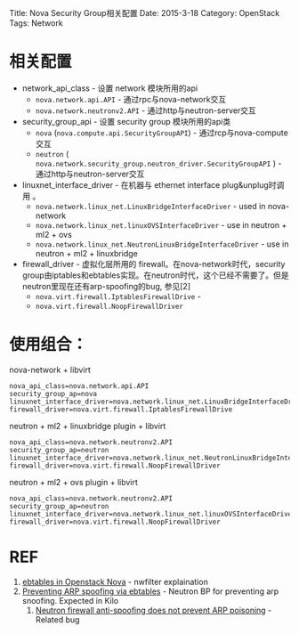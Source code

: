 Title: Nova Security Group相关配置
Date: 2015-3-18
Category: OpenStack
Tags: Network


# 相关配置

* network\_api\_class - 设置 network 模块所用的api
    * `nova.network.api.API` - 通过rpc与nova-network交互
    * `nova.network.neutronv2.API` - 通过http与neutron-server交互
* security\_group\_api - 设置 security group 模块所用的api类
    * `nova` (`nova.compute.api.SecurityGroupAPI`) - 通过rcp与nova-compute交互
    * `neutron` ( `nova.network.security_group.neutron_driver.SecurityGroupAPI` ) - 通过http与neutron-server交互
* linuxnet\_interface\_driver - 在机器与 ethernet interface plug&unplug时调用 。
    * `nova.network.linux_net.LinuxBridgeInterfaceDriver` - used in nova-network
    * `nova.network.linux_net.linuxOVSInterfaceDriver` - use in neutron + ml2 + ovs
    * `nova.network.linux_net.NeutronLinuxBridgeInterfaceDriver` - use in neutron + ml2 + linuxbridge
* firewall\_driver - 虚拟化层所用的 firewall。在nova-network时代，security group由iptables和ebtables实现。在neutron时代，这个已经不需要了。但是neutron里现在还有arp-spoofing的bug, 参见[2]
    * `nova.virt.firewall.IptablesFirewallDrive` - 
    * `nova.virt.firewall.NoopFirewallDriver`

# 使用组合：

nova-network + libvirt

    nova_api_class=nova.network.api.API
    security_group_ap=nova
    linuxnet_interface_driver=nova.network.linux_net.LinuxBridgeInterfaceDriver
    firewall_driver=nova.virt.firewall.IptablesFirewallDrive

neutron + ml2 + linuxbridge plugin + libvirt

    nova_api_class=nova.network.neutronv2.API
    security_group_ap=neutron
    linuxnet_interface_driver=nova.network.linux_net.NeutronLinuxBridgeInterfaceDriver
    firewall_driver=nova.virt.firewall.NoopFirewallDriver

neutron + ml2 + ovs plugin + libvirt

    nova_api_class=nova.network.neutronv2.API
    security_group_ap=neutron
    linuxnet_interface_driver=nova.network.linux_net.linuxOVSInterfaceDriver
    firewall_driver=nova.virt.firewall.NoopFirewallDriver

# REF

1. [ebtables in Openstack Nova](http://kennethjiang.blogspot.jp/2012/02/ebtables-in-openstack-nova-and.html) - nwfilter explaination
1. [Preventing ARP spoofing via ebtables](https://blueprints.launchpad.net/neutron/+spec/arp-spoof-patch-ebtables) - Neutron BP for preventing arp snoofing. Expected in Kilo
    1. [Neutron firewall anti-spoofing does not prevent ARP poisoning](https://bugs.launchpad.net/neutron/+bug/1274034) - Related bug
